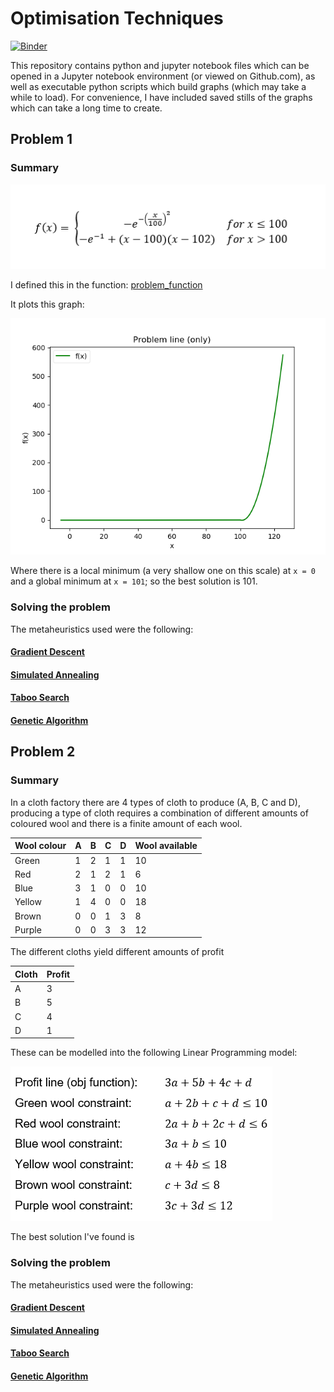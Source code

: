 # Optimisation Techniques

[![Binder](https://mybinder.org/badge_logo.svg)](https://mybinder.org/v2/gh/DTopping256/OT/master)

This repository contains python and jupyter notebook files which can be opened in a Jupyter notebook environment (or viewed on Github.com), as well as executable python scripts which build graphs (which may take a while to load). For convenience, I have included saved stills of the graphs which can take a long time to create.

## Problem 1

### Summary

![Problem function](./problem1/problemFunction.png?raw=true "Problem function")

I defined this in the function: [problem_function](./problem1/simulatedAnnealing/simulatedAnnealing.py#L15)

It plots this graph:

![f(x)](./problem1/simulatedAnnealing/f.png?raw=true "f(x)")

Where there is a local minimum (a very shallow one on this scale) at `x = 0` and a global minimum at `x = 101`; so the best solution is 101.

### Solving the problem

The metaheuristics used were the following:

#### [Gradient Descent](./problem1/gradientDescent/gradientDescent.md)

#### [Simulated Annealing](./problem1/simulatedAnnealing/simulatedAnnealing.md)

#### [Taboo Search](./problem1/tabooSearch/tabooSearch.md)

#### [Genetic Algorithm](./problem1/geneticAlgorithm/geneticAlgorithm.md)

## Problem 2

### Summary

In a cloth factory there are 4 types of cloth to produce (A, B, C and D), producing a type of cloth requires a combination of different amounts of coloured wool and there is a finite amount of each wool.

|Wool colour|A|B|C|D|Wool available|
|-----------|-|-|-|-|--------------|
|Green      |1|2|1|1|10            |
|Red        |2|1|2|1|6             |
|Blue       |3|1|0|0|10            |
|Yellow     |1|4|0|0|18            |
|Brown      |0|0|1|3|8             |
|Purple     |0|0|3|3|12            |

The different cloths yield different amounts of profit

|Cloth|Profit|
|-----|------|
|A    |3     |
|B    |5     |
|C    |4     |
|D    |1     |

These can be modelled into the following Linear Programming model:

![Linear Programming Model](./problem2/model.png?raw=true "Linear programming model")

The best solution I've found is

### Solving the problem

The metaheuristics used were the following:

#### [Gradient Descent](./problem2/gradientDescent/gradientDescent.md)

#### [Simulated Annealing](./problem2/simulatedAnnealing/simulatedAnnealing.md)

#### [Taboo Search](./problem2/tabooSearch/tabooSearch.md)

#### [Genetic Algorithm](./problem2/geneticAlgorithm/geneticAlgorithm.md)

